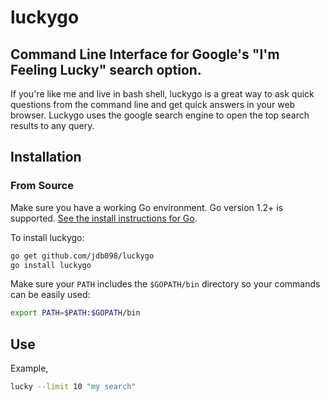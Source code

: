 # luckygo

## Command Line Interface for Google's "I'm Feeling Lucky" search option.

If you're like me and live in bash shell, luckygo is a great way to ask quick questions from the command line and get quick answers in your web browser. Luckygo uses the google search engine to open the top search results to any query.

## Installation

### From Source

Make sure you have a working Go environment.  Go version 1.2+ is supported.  [See
the install instructions for Go](http://golang.org/doc/install.html).

To install luckygo:

```bash
go get github.com/jdb098/luckygo
go install luckygo
```

Make sure your `PATH` includes the `$GOPATH/bin` directory so your commands can
be easily used:

```bash
export PATH=$PATH:$GOPATH/bin
```

## Use

Example,

```bash
lucky --limit 10 "my search"
```
